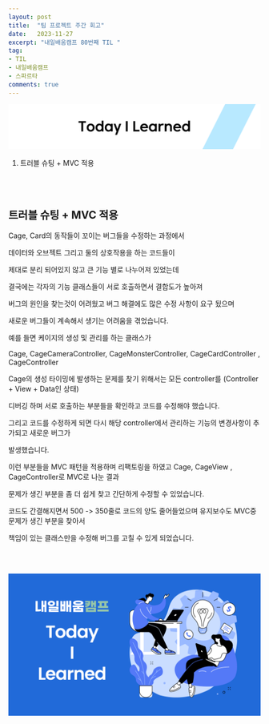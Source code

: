 ```yaml
---
layout: post
title:  "팀 프로젝트 주간 회고"
date:   2023-11-27
excerpt: "내일배움캠프 80번째 TIL "
tag:
- TIL
- 내일배움캠프
- 스파르타
comments: true
---
```


![nbcbanner](/assets/img/TILbanner.png)

1. 트러블 슈팅 + MVC 적용


<br/>
<br/>


## 트러블 슈팅 + MVC 적용

Cage, Card의 동작들이 꼬이는 버그들을 수정하는 과정에서 

데이터와 오브젝트 그리고 둘의 상호작용을 하는 코드들이

제대로 분리 되어있지 않고 큰 기능 별로 나누어져 있었는데


결국에는 각자의 기능 클래스들이 서로 호출하면서 결합도가 높아져

버그의 원인을 찾는것이 어려웠고 버그 해결에도 많은 수정 사항이 요구 됬으며 

새로운 버그들이 계속해서 생기는 어려움을 겪었습니다. 


예를 들면 케이지의 생성 및 관리를 하는 클래스가

Cage, CageCameraController, CageMonsterController, CageCardController , CageController

Cage의 생성 타이밍에 발생하는 문제를 찾기 위해서는 모든 controller를 (Controller + View + Data인 상태) 

디버깅 하며 서로 호출하는 부분들을 확인하고 코드를 수정해야 했습니다.

그리고 코드를 수정하게 되면 다시 해당 controller에서 관리하는 기능의 변경사항이 추가되고 새로운 버그가

발생했습니다.



이런 부분들을 MVC 패턴을 적용하며 리팩토링을 하였고 Cage, CageView , CageController로 MVC로 나눈 결과

문제가 생긴 부분을 좀 더 쉽게 찾고 간단하게 수정할 수 있었습니다. 

코드도 간결해지면서 500 -> 350줄로 코드의 양도 줄어들었으며 유지보수도 MVC중 문제가 생긴 부분을 찾아서 

책임이 있는 클래스만을 수정해 버그를 고칠 수 있게 되었습니다.




<br/>
<br/>

![nbcthumbnail](/assets/img/thumbnail-image.png)